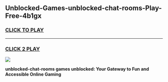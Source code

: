 
## Unblocked-Games-unblocked-chat-rooms-Play-Free-4b1gx
<h3>
<a href="https://premium76.site?title=unblocked-chat-rooms&ref=12A">CLICK TO PLAY</a></h3>
<hr>

<h3>
<a href="https://premium76.site?title=unblocked-chat-rooms&ref=12A">CLICK 2 PLAY</a>
  
</h3>

<a href="https://premium76.site?title=unblocked-chat-rooms&ref=12A"><img src="https://clearcache.store/games.png"></a>


**unblocked-chat-rooms games unblocked: Your Gateway to Fun and Accessible Online Gaming**
